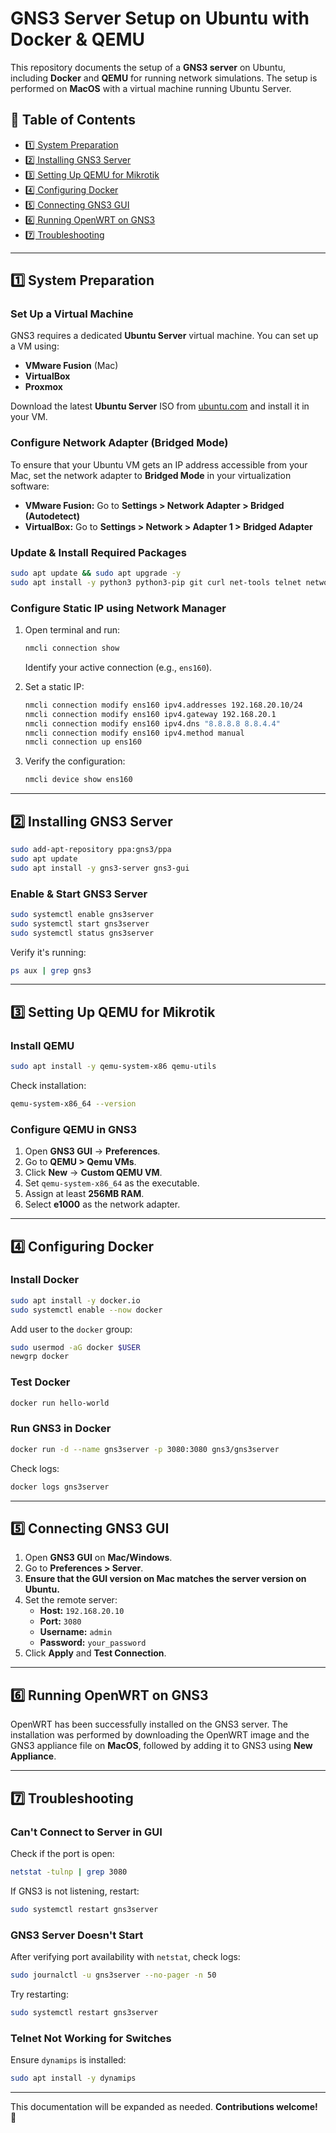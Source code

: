 # **GNS3 Server Setup on Ubuntu with Docker & QEMU**

This repository documents the setup of a **GNS3 server** on Ubuntu, including **Docker** and **QEMU** for running network simulations. The setup is performed on **MacOS** with a virtual machine running Ubuntu Server.

## **📌 Table of Contents**

- [1️⃣ System Preparation](#1️⃣-system-preparation)
- [2️⃣ Installing GNS3 Server](#2️⃣-installing-gns3-server)
- [3️⃣ Setting Up QEMU for Mikrotik](#3️⃣-setting-up-qemu-for-mikrotik)
- [4️⃣ Configuring Docker](#4️⃣-configuring-docker)
- [5️⃣ Connecting GNS3 GUI](#5️⃣-connecting-gns3-gui)
- [6️⃣ Running OpenWRT on GNS3](#6️⃣-running-openwrt-on-gns3)
- [7️⃣ Troubleshooting](#7️⃣-troubleshooting)

---

## **1️⃣ System Preparation**

### **Set Up a Virtual Machine**

GNS3 requires a dedicated **Ubuntu Server** virtual machine. You can set up a VM using:

- **VMware Fusion** (Mac)
- **VirtualBox**
- **Proxmox**

Download the latest **Ubuntu Server** ISO from [ubuntu.com](https://ubuntu.com/download/server) and install it in your VM.

### **Configure Network Adapter (Bridged Mode)**

To ensure that your Ubuntu VM gets an IP address accessible from your Mac, set the network adapter to **Bridged Mode** in your virtualization software:

- **VMware Fusion:** Go to **Settings > Network Adapter > Bridged (Autodetect)**
- **VirtualBox:** Go to **Settings > Network > Adapter 1 > Bridged Adapter**

### **Update & Install Required Packages**

```sh
sudo apt update && sudo apt upgrade -y
sudo apt install -y python3 python3-pip git curl net-tools telnet network-manager
```

### **Configure Static IP using Network Manager**

1. Open terminal and run:

   ```sh
   nmcli connection show
   ```

   Identify your active connection (e.g., `ens160`).

2. Set a static IP:

   ```sh
   nmcli connection modify ens160 ipv4.addresses 192.168.20.10/24
   nmcli connection modify ens160 ipv4.gateway 192.168.20.1
   nmcli connection modify ens160 ipv4.dns "8.8.8.8 8.8.4.4"
   nmcli connection modify ens160 ipv4.method manual
   nmcli connection up ens160
   ```

3. Verify the configuration:

   ```sh
   nmcli device show ens160
   ```

---

## **2️⃣ Installing GNS3 Server**

```sh
sudo add-apt-repository ppa:gns3/ppa
sudo apt update
sudo apt install -y gns3-server gns3-gui
```

### **Enable & Start GNS3 Server**

```sh
sudo systemctl enable gns3server
sudo systemctl start gns3server
sudo systemctl status gns3server
```

Verify it's running:

```sh
ps aux | grep gns3
```

---

## **3️⃣ Setting Up QEMU for Mikrotik**

### **Install QEMU**

```sh
sudo apt install -y qemu-system-x86 qemu-utils
```

Check installation:

```sh
qemu-system-x86_64 --version
```

### **Configure QEMU in GNS3**

1. Open **GNS3 GUI** → **Preferences**.
2. Go to **QEMU > Qemu VMs**.
3. Click **New** → **Custom QEMU VM**.
4. Set `qemu-system-x86_64` as the executable.
5. Assign at least **256MB RAM**.
6. Select **e1000** as the network adapter.

---

## **4️⃣ Configuring Docker**

### **Install Docker**

```sh
sudo apt install -y docker.io
sudo systemctl enable --now docker
```

Add user to the `docker` group:

```sh
sudo usermod -aG docker $USER
newgrp docker
```

### **Test Docker**

```sh
docker run hello-world
```

### **Run GNS3 in Docker**

```sh
docker run -d --name gns3server -p 3080:3080 gns3/gns3server
```

Check logs:

```sh
docker logs gns3server
```

---

## **5️⃣ Connecting GNS3 GUI**

1. Open **GNS3 GUI** on **Mac/Windows**.
2. Go to **Preferences > Server**.
3. **Ensure that the GUI version on Mac matches the server version on Ubuntu.**
4. Set the remote server:
   - **Host:** `192.168.20.10`
   - **Port:** `3080`
   - **Username:** `admin`
   - **Password:** `your_password`
5. Click **Apply** and **Test Connection**.

---

## **6️⃣ Running OpenWRT on GNS3**

OpenWRT has been successfully installed on the GNS3 server. The installation was performed by downloading the OpenWRT image and the GNS3 appliance file on **MacOS**, followed by adding it to GNS3 using **New Appliance**.

---

## **7️⃣ Troubleshooting**

### **Can't Connect to Server in GUI**

Check if the port is open:

```sh
netstat -tulnp | grep 3080
```

If GNS3 is not listening, restart:

```sh
sudo systemctl restart gns3server
```

### **GNS3 Server Doesn't Start**

After verifying port availability with `netstat`, check logs:

```sh
sudo journalctl -u gns3server --no-pager -n 50
```

Try restarting:

```sh
sudo systemctl restart gns3server
```

### **Telnet Not Working for Switches**

Ensure `dynamips` is installed:

```sh
sudo apt install -y dynamips
```

---

This documentation will be expanded as needed. **Contributions welcome!** 🚀

